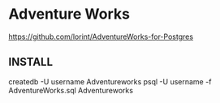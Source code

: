 Adventure Works
============

https://github.com/lorint/AdventureWorks-for-Postgres


INSTALL
-------

createdb -U username Adventureworks
psql -U username -f AdventureWorks.sql Adventureworks
